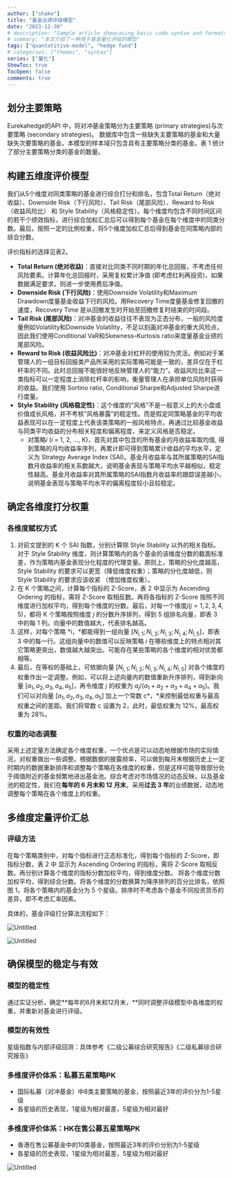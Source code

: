 ```yaml
---
author: ["shake"]
title: "基金业绩评级模型"
date: "2023-12-30"
# description: "Sample article showcasing basic code syntax and formatting for HTML elements."
# summary: "本文介绍了一种用于基金量化评级的模型"
tags: ["quantatitive-model", "hedge fund"]
# categories: ["themes", "syntax"]
series: ["量化"]
ShowToc: true
TocOpen: false
comments: true
---
```




## 划分主要策略

Eurekahedge的API 中，将对冲基金策略分为主要策略 (primary strategies)与次要策略 (secondary strategies)。 数据库中包含一些缺失主要策略的基金和大量缺失次要策略的基金。本模型的样本域只包含具有主要策略分类的基金。表 1 统计了部分主要策略分类的基金的数量。

<!-- ![Untitled](https://s3-us-west-2.amazonaws.com/secure.notion-static.com/c87511db-7dbc-41a0-9a4a-1414da74a6e4/Untitled.png) -->

## 构建五维度评价模型

我们从5个维度对同类策略的基金进行综合打分和排名，包含Total Return（绝对收益）、Downside Risk（下行风险）、Tail Risk（尾部风险）、Reward to Risk（收益风险比） 和 Style Stability（风格稳定性）。每个维度均包含不同时间区间的若干个绩效指标，进行综合加权汇总后可以得到每个基金在每个维度中的同类分数。最后，按照一定的比例权重，将5个维度加权汇总后得到基金在同策略内部的综合分数。

评价指标的选择见表2。

<!-- ![Untitled](https://s3-us-west-2.amazonaws.com/secure.notion-static.com/f031ef2a-0a0b-4fe3-b2c6-b4fc8700fa98/Untitled.png) -->

- **Total Return (绝对收益)**：直接对比同类不同时期的年化总回报，不考虑任何风险要素。计算年化总回报时，采用复权累计净值 (即考虑红利再投资)，如果数据满足要求，则进一步使用费后净值。
- **Downside Risk (下行风险)**：使用Downside Volatility和Maximum Drawdown度量基金收益下行的风险。用Recovery Time度量基金修复回撤的速度，Recovery Time 是从回撤发生时开始至回撤修复时结束的时间段。
- **Tail Risk (尾部风险)**：对冲基金的收益往往不表现为正态分布，一般的风险度量例如Volatility和Downside Volatility，不足以刻画对冲基金的重大风险点，因此我们使用Conditional VaR和Skewness–Kurtosis ratio来度量基金业绩的尾部风险。
- **Reward to Risk (收益风险比)**：对冲基金对杠杆的使用较为灵活。例如对于某管理人的一组目标回报类产品所采用的实际策略可能是一致的，差异仅在于杠杆率的不同。此时总回报不能很好地反映管理人的“能力”。收益风险比率这一类指标可以一定程度上消除杠杆率的影响，衡量管理人在承担单位风险时获得的收益。我们使用 Sortino ratio, Conditional Sharpe和Adjusted Sharpe进行度量。
- **Style Stability (风格稳定性)**：这个维度的“风格”不是一般意义上的大小盘或价值成长风格，并不考核“风格暴露”的稳定性。而是假定同策略基金的平均收益表现可以在一定程度上代表该类策略的一般风格特点，再通过比较基金收益与同类平均收益的分布相关程度和偏离程度，来定义风格是否稳定。
    - 对策略$i$ (*i* = 1, 2, ..., K)，首先对其中包含的所有基金的月收益率取均值, 得到策略的月均收益率序列，再累计即可得到策略累计收益的平均水平，定义为 Strategy Average Index (SAI)。基金月收益率与其所属策略的SAI指数月收益率的相关系数越大，说明基金表现与策略平均水平越相似，稳定性越高。基金月收益率对其所属策略的SAI指数月收益率的跟踪误差越小，说明基金表现与策略平均水平的偏离程度较小且较稳定。

## 确定各维度打分权重

### 各维度赋权方式

<!-- ![Untitled](https://s3-us-west-2.amazonaws.com/secure.notion-static.com/1c25f78f-71a3-4447-ab66-f82c2433ac81/Untitled.png) -->

1. 对前文提到的 K 个 SAI 指数，分别计算除 Style Stability 以外的相关指标。对于 Style Stability 维度，则计算策略内的各个基金的该维度分数的截面标准差，作为策略内基金表现分化程度的代理变量。原则上，策略的分化度越高，Style Stability 的要求可以更宽（降低维度权重）；策略的分化度越低，则 Style Stability 的要求应该收紧 （增加维度权重）。
2. 在 K 个策略之间，计算每个指标的 Z-Score，表 2 中显示为 Ascending Ordering 的指标，需将 Z-Score 取相反数。再将各指标的 Z-Score 按照不同维度进行加权平均，得到每个维度的分数。最后，对每一个维度$j(j=1,2,3,4,5)$，都将 K 个策略按照维度 *j* 的分数升序排列，得到 5 组排名向量，即表 3 中的每 1 列。向量中的数值越大，代表排名越高。
3. 这样，对每个策略 *i，*都能得到一组向量 $[N_{i,1};N_{i,2};N_{i,3};N_{i,4};N_{i,5}]$，即表 3 中的每一行。这组向量中的数值可以反映策略 *i* 在哪些维度上的特点相对其它策略更突出，数值越大越突出。可能存在某些策略的各个维度的相对优势都相等。
4. 最后，在等权的基础上，可依据向量 $[N_{i,1};N_{i,2};N_{i,3};N_{i,4};N_{i,5}]$ 对各个维度的权重作出一定调整。例如，可以将上述向量内的数值重新升序排列，得到新向量 $[a_1,a_2,a_3,a_4,a_5]$，再令维度 *j* 的权重为 $a_j/(a_1+a_2+a_3+a_4+a_5)$。我们可以对向量 $[a_1,a_2,a_3,a_4,a_5]$ 加上一个常数 c*，*来控制最低权重与最高权重之间的差距。我们将常数 c 设置为 2，此时，最低权重为 12%，最高权重为 28%。

### 权重的动态调整

采用上述定量方法确定各个维度权重，一个优点是可以动态地根据市场的实际情况，对权重做出一些调整。根据数据的披露频率，可以做到每月末根据历史上一定时期内的数据重新排序和调整每个策略在各维度的权重，但是这样可能导致部分处于阈值附近的基金频繁地进出基金池。综合考虑对市场情况的动态反映，以及基金池的稳定性，我们在**每年的 6 月末和 12 月末**，采用**过去 3 年**的业绩数据，动态地调整每个策略在各个维度上的权重。

## 多维度定量评价汇总

### 评级方法

在每个策略类别中，对每个指标进行正态标准化，得到每个指标的 Z-Score，即指标分数，表 2 中 显示为 Ascending Ordering 的指标，需将 Z-Score 取相反数。再分别计算各个维度的指标分数加权平均，得到维度分数。 将各个维度分数加权平均，得到综合分数。将各个维度的分数换算为降序排列的百分比排名，依照图 1，将各个策略内的基金分为 5 个星级。排序时不考虑各个基金不同投资货币的差异，即不考虑汇率因素。

<!-- ![Untitled](https://s3-us-west-2.amazonaws.com/secure.notion-static.com/05afb83e-17ea-4145-b839-8b7435bc78b4/Untitled.png) -->

具体的，基金评级打分算法流程如下：

![Untitled](https://s3-us-west-2.amazonaws.com/secure.notion-static.com/f3a85d89-b84d-46b6-9b93-bdc7a8b3db60/Untitled.png)

<!-- ![Untitled](https://s3-us-west-2.amazonaws.com/secure.notion-static.com/e4acb120-4a1a-4830-8ad3-c3c1c0991948/Untitled.png) -->
![Untitled](https://i.postimg.cc/0Nwnp27z/Untitled.png)

## 确保模型的稳定与有效

### 模型的稳定性

通过实证分析，确定**每年的6月末和12月末，**同时调整评级模型中各维度的权重，并重新对基金进行评级。

### 模型的有效性

星级指数与内部评级回测：具体参考《二级公募综合研究报告》《二级私募综合研究报告》

### 多维度评价体系：私募五星策略PK

- 国际私募（对冲基金）中8类主要策略的基金，按照最近3年的评价分为1-5星级
- 各星级的历史表现，1星级为相对最差，5星级为相对最好

<!-- ![Untitled](https://s3-us-west-2.amazonaws.com/secure.notion-static.com/68b132b8-c22c-4d8e-af8c-96b85d35d004/Untitled.png) -->

### 多维度评价体系：HK在售公募五星策略PK

- 香港在售公募基金中的10类基金，按照最近3年的评价分别为1-5星级
- 各星级的历史表现，1星级为相对最差，5星级为相对最好

![Untitled](https://s3-us-west-2.amazonaws.com/secure.notion-static.com/d2c31bce-2dd3-4cf0-a817-4088f372eb25/Untitled.png)